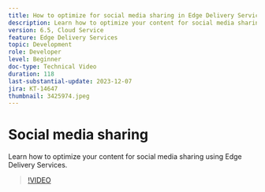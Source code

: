 ```yaml
---
title: How to optimize for social media sharing in Edge Delivery Services
description: Learn how to optimize your content for social media sharing using Edge Delivery Services.
version: 6.5, Cloud Service
feature: Edge Delivery Services
topic: Development
role: Developer
level: Beginner
doc-type: Technical Video
duration: 118
last-substantial-update: 2023-12-07
jira: KT-14647
thumbnail: 3425974.jpeg
---
```


# Social media sharing

Learn how to optimize your content for social media sharing using Edge Delivery Services.

>[!VIDEO](https://video.tv.adobe.com/v/3425974/?learn=on)
